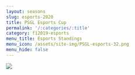```yaml
---
layout: seasons
slug: esports-2020
title: PSGL Esports Cup
permalink: '/:categories/:title'
category: f12019-esports
menu_title: Esports Standings
menu_icon: /assets/site-img/PSGL-esports-32.png
menu_hide: false
---
```


![](/f12019/special-events/esports-2020/standings.png)